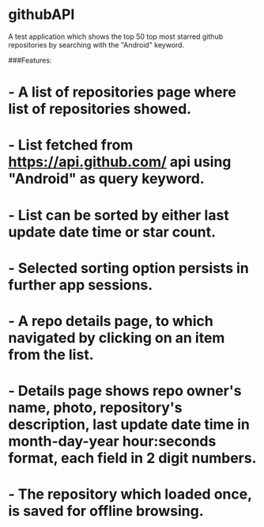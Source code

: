 # githubAPI
A test application which shows the top 50 top most starred github repositories by searching with the "Android" keyword.

###Features:
# - A list of repositories page where list of repositories showed.
# - List fetched from https://api.github.com/ api using "Android" as query keyword.
# - List can be sorted by either last update date time or star count.
# - Selected sorting option persists in further app sessions.
# - A repo details page, to which navigated by clicking on an item from the list.
# - Details page shows repo owner's name, photo, repository's description, last update date time in month-day-year hour:seconds format, each field in 2 digit numbers.
# - The repository which loaded once, is saved for offline browsing.
